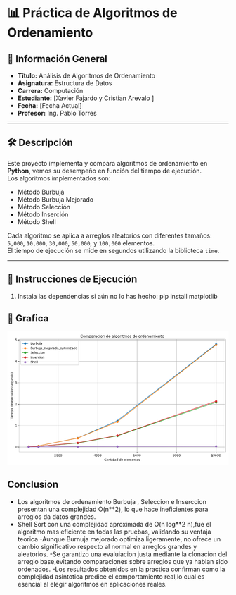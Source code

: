 # 📊 Práctica de Algoritmos de Ordenamiento

## 📌 Información General

- **Título:** Análisis de Algoritmos de Ordenamiento
- **Asignatura:** Estructura de Datos
- **Carrera:** Computación
- **Estudiante:** [Xavier Fajardo y Cristian Arevalo ]
- **Fecha:** [Fecha Actual]
- **Profesor:** Ing. Pablo Torres

---

## 🛠️ Descripción

Este proyecto implementa y compara algoritmos de ordenamiento en **Python**, vemos su desempeño en función del tiempo de ejecución.  
Los algoritmos implementados son:

-  Método Burbuja  
-  Método Burbuja Mejorado  
-  Método Selección  
-  Método Inserción  
-  Método Shell  

Cada algoritmo se aplica a arreglos aleatorios con diferentes tamaños:  
`5,000`, `10,000`, `30,000`, `50,000`, y `100,000` elementos.  
El tiempo de ejecución se mide en segundos utilizando la biblioteca `time`.

---

## 🚀 Instrucciones de Ejecución

1. Instala las dependencias si aún no lo has hecho:
   pip install matplotlib

## 🚀 Grafica 

![Image Altl](https://github.com/Xavier369-ui/icc-est-U1_AlgotimoOrden/blob/4d95927a9e0d86e431111ee7b9581da081366e81/grafico_ordenamiento.png)

## Conclusion

- Los algoritmos de ordenamiento Burbuja , Seleccion e Inserccion presentan una complejidad O(n**2), lo que hace ineficientes para arreglos da datos grandes.
- Shell Sort con una complejidad aproximada de O(n log**2 n),fue el algoritmo mas eficiente en todas las pruebas, validando su ventaja teorica
-Aunque Burnuja mejorado optimiza ligeramente, no ofrece un cambio significativo respecto al normal en arreglos grandes y aleatorios.
-Se garantizo una evaluiacion justa mediante la clonacion del arreglo base,evitando comparaciones sobre arreglos que ya habian sido ordenados.
-Los resultados obtenidos en la practica confirman como la complejidad asintotica predice el comportamiento real,lo cual es esencial al elegir algoritmos en aplicaciones reales. 
